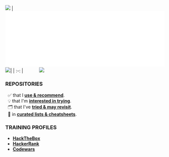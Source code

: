 <img width="129px" src="https://skillicons.dev/icons?i=linux,windows,gcp" /><!-- azure githubactions -->
| <img src="/github-metrics.svg" /><br /><img src="https://skillicons.dev/icons?i=postgres,markdown,wasm&perline=9" /><!-- python regex -->| 
| :-: |
&nbsp;&nbsp;&nbsp;&nbsp;&nbsp;&nbsp;&nbsp;&nbsp;&nbsp;&nbsp;&nbsp;&nbsp;<img src="https://skillicons.dev/icons?i=bootstrap,wordpress,git,postman,docker,clodflare&perline=9" /><!-- sqlite react nextjs graphql pytorch tensorflow nodejs nginx -->

### REPOSITORIES
&nbsp; ✅ that I [**use & recommend**](https://github.com/stars/nomadicGopher/lists/software-i-use).  
&nbsp; 💡 that I'm [**interested in trying**](https://github.com/stars/nomadicGopher/lists/interested-in).  
&nbsp; 🗂️ that I've [**tried & may revisit**](https://github.com/stars/nomadicGopher/lists/archives).  
&nbsp; 🧾 in [**curated lists & cheatsheets**](https://github.com/stars/nomadicGopher/lists/lists-cheat-sheets).  

### TRAINING PROFILES
* **[HackTheBox](https://app.hackthebox.com/users/2141921)**  
* **[HackerRank](https://hackerrank.com/profile/nomadicGopher)**  
* **[Codewars](https://codewars.com/users/nomadicGopher)**

<!-- 
  TODO: https://docs.github.com/en/actions/monitoring-and-troubleshooting-workflows/monitoring-workflows/adding-a-workflow-status-badge
  Metrics > Playground > https://metrics.lecoq.io
-->
